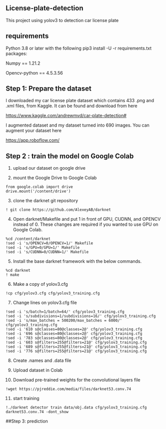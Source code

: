 ## License-plate-detection
This project using yolov3 to detection car license plate

## requirements
Python 3.8 or later with the following pip3 install -U -r requirements.txt packages:

Numpy == 1.21.2

Opencv-python == 4.5.3.56

## Step 1: Prepare the dataset
I downloaded my car license plate dataset which contains 433 .png and .xml files, from Kaggle. It can be found and download from here

https://www.kaggle.com/andrewmvd/car-plate-detection#

I augmented dataset and my dataset turned into 690 images.
You can augment your dataset here

https://app.roboflow.com/


## Step 2 : train the model on Google Colab

1. upload our dataset on google drive

2. mount the Google Drive to Google Colab

```
from google.colab import drive
drive.mount('/content/drive')
```

3. clone the darknet git repository
```
! git clone https://github.com/AlexeyAB/darknet
```

4. Open darknet/Makefile and put 1 in front of GPU, CUDNN, and OPENCV instead of 0. These changes are required if you wanted to use GPU on Google Colab.
```
%cd /content/darknet
!sed -i 's/OPENCV=0/OPENCV=1/' Makefile
!sed -i 's/GPU=0/GPU=1/' Makefile
!sed -i 's/CUDNN=0/CUDNN=1/' Makefile
```

5. Install the base darknet framework with the below commands.
```
%cd darknet 
! make
```


6. Make a copy of yolov3.cfg
```
!cp cfg/yolov3.cfg cfg/yolov3_training.cfg
```


7. Change lines on yolov3.cfg file
```
!sed -i 's/batch=1/batch=64/' cfg/yolov3_training.cfg
!sed -i 's/subdivisions=1/subdivisions=16/' cfg/yolov3_training.cfg
!sed -i 's/max_batches = 500200/max_batches = 6000/' cfg/yolov3_training.cfg
!sed -i '610 s@classes=80@classes=2@' cfg/yolov3_training.cfg
!sed -i '696 s@classes=80@classes=2@' cfg/yolov3_training.cfg
!sed -i '783 s@classes=80@classes=2@' cfg/yolov3_training.cfg
!sed -i '603 s@filters=255@filters=21@' cfg/yolov3_training.cfg
!sed -i '689 s@filters=255@filters=21@' cfg/yolov3_training.cfg
!sed -i '776 s@filters=255@filters=21@' cfg/yolov3_training.cfg
```


8. Create .names and .data file


9. Upload dataset in Colab


10. Download pre-trained weights for the convolutional layers file

```
!wget https://pjreddie.com/media/files/darknet53.conv.74
```


11. start training
```
!./darknet detector train data/obj.data cfg/yolov3_training.cfg darknet53.conv.74 -dont_show
```


##Step 3: prediction
